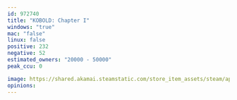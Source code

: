 ```yaml
---
id: 972740
title: "KOBOLD: Chapter I"
windows: "true"
mac: "false"
linux: false
positive: 232
negative: 52
estimated_owners: "20000 - 50000"
peak_ccu: 0

image: https://shared.akamai.steamstatic.com/store_item_assets/steam/apps/972740/header.jpg?t=1565721525
opinions:
---
```

